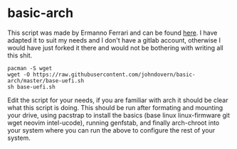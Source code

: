 # basic-arch
This script was made by Ermanno Ferrari and can be found [here](https://gitlab.com/eflinux/arch-basic/-/tree/master). I have adapted it to suit my needs and I don't have a gitlab account, otherwise I would have just forked it there and would not be bothering with writing all this shit.
```
pacman -S wget
wget -O https://raw.githubusercontent.com/johndovern/basic-arch/master/base-uefi.sh
sh base-uefi.sh
```
Edit the script for your needs, if you are familiar with arch it should be clear what this script is doing.
This should be run after formating and mounting your drive, using pacstrap to install the basics (base linux linux-firmware git wget neovim intel-ucode), running genfstab, and finally arch-chroot into your system where you can run the above to configure the rest of your system.
